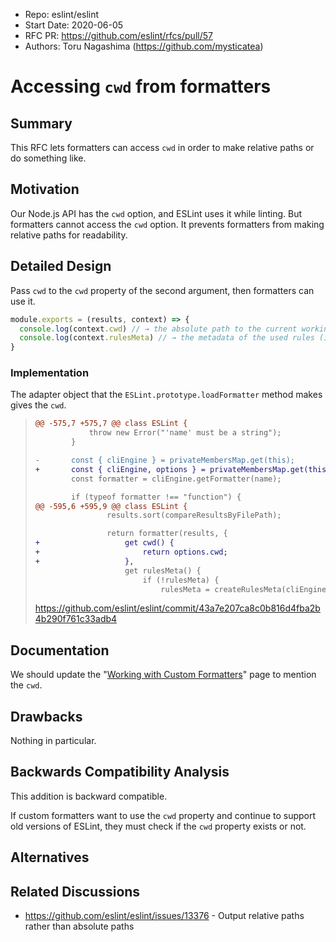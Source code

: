 - Repo: eslint/eslint
- Start Date: 2020-06-05
- RFC PR: https://github.com/eslint/rfcs/pull/57
- Authors: Toru Nagashima (https://github.com/mysticatea)

# Accessing `cwd` from formatters

## Summary

This RFC lets formatters can access `cwd` in order to make relative paths or do something like.

## Motivation

Our Node.js API has the `cwd` option, and ESLint uses it while linting. But formatters cannot access the `cwd` option. It prevents formatters from making relative paths for readability.

## Detailed Design

Pass `cwd` to the `cwd` property of the second argument, then formatters can use it.

```js
module.exports = (results, context) => {
  console.log(context.cwd) // → the absolute path to the current working directory.
  console.log(context.rulesMeta) // → the metadata of the used rules (it exists currently).
}
```

### Implementation

The adapter object that the `ESLint.prototype.loadFormatter` method makes gives the `cwd`.

> ```diff
> @@ -575,7 +575,7 @@ class ESLint {
>             throw new Error("'name' must be a string");
>         }
>
> -       const { cliEngine } = privateMembersMap.get(this);
> +       const { cliEngine, options } = privateMembersMap.get(this);
>         const formatter = cliEngine.getFormatter(name);
>
>         if (typeof formatter !== "function") {
> @@ -595,6 +595,9 @@ class ESLint {
>                 results.sort(compareResultsByFilePath);
>
>                 return formatter(results, {
> +                   get cwd() {
> +                       return options.cwd;
> +                   },
>                     get rulesMeta() {
>                         if (!rulesMeta) {
>                             rulesMeta = createRulesMeta(cliEngine.getRules());
> ```
>
> https://github.com/eslint/eslint/commit/43a7e207ca8c0b816d4fba2b4b290f761c33adb4

## Documentation

We should update the "[Working with Custom Formatters](https://eslint.org/docs/developer-guide/working-with-custom-formatters)" page to mention the `cwd`.

## Drawbacks

Nothing in particular.

## Backwards Compatibility Analysis

This addition is backward compatible.

If custom formatters want to use the `cwd` property and continue to support old versions of ESLint, they must check if the `cwd` property exists or not.

## Alternatives

## Related Discussions

- https://github.com/eslint/eslint/issues/13376 - Output relative paths rather than absolute paths
